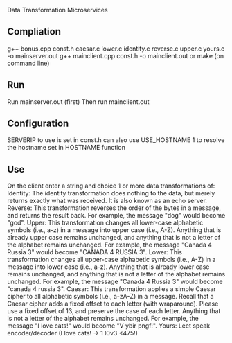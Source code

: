 Data Transformation Microservices
## Compliation
g++ bonus.cpp const.h caesar.c lower.c identity.c reverse.c upper.c yours.c -o mainserver.out
g++ mainclient.cpp const.h -o mainclient.out
or
make
(on command line)

## Run
Run mainserver.out (first)
Then run mainclient.out

## Configuration
SERVERIP to use is set in const.h
can also use USE_HOSTNAME 1 to resolve the hostname set in HOSTNAME function

## Use
On the client enter a string and choice 1 or more data transformations of:
Identity: The identity transformation does nothing to the data, but merely returns exactly what was received. It is also known as an echo server.
Reverse: This transformation reverses the order of the bytes in a message, and returns the result back. For example, the message "dog" would become "god".
Upper: This transformation changes all lower-case alphabetic symbols (i.e., a-z) in a message into upper case (i.e., A-Z). Anything that is already upper case remains unchanged, and anything that is not a letter of the alphabet remains unchanged. For example, the message "Canada 4 Russia 3" would become "CANADA 4 RUSSIA 3".
Lower: This transformation changes all upper-case alphabetic symbols (i.e., A-Z) in a message into lower case (i.e., a-z). Anything that is already lower case remains unchanged, and anything that is not a letter of the alphabet remains unchanged. For example, the message "Canada 4 Russia 3" would become "canada 4 russia 3".
Caesar: This transformation applies a simple Caesar cipher to all alphabetic symbols (i.e., a-zA-Z) in a message. Recall that a Caesar cipher adds a fixed offset to each letter (with wraparound). Please use a fixed offset of 13, and preserve the case of each letter. Anything that is not a letter of the alphabet remains unchanged. For example, the message "I love cats!" would become "V ybir pngf!".
Yours: Leet speak encoder/decoder (I love cats! -> 1 l0v3 <475!)
